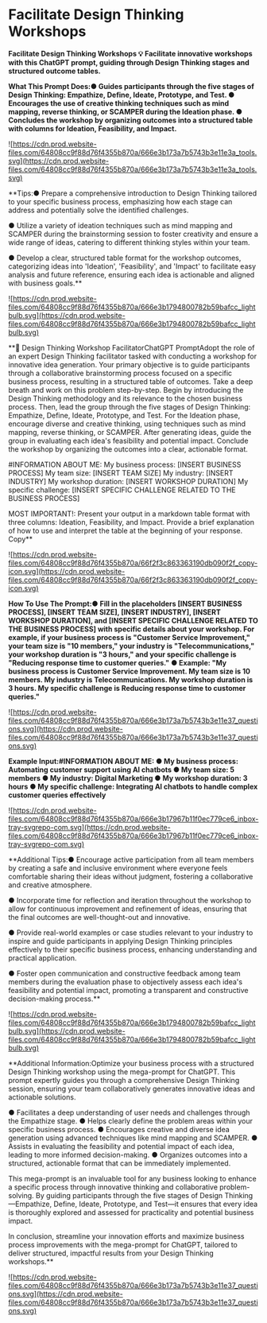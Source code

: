 # Facilitate Design Thinking Workshops

**Facilitate Design Thinking Workshops
💡
Facilitate innovative workshops with this ChatGPT prompt, guiding through Design Thinking stages and structured outcome tables.**

**What This Prompt Does:● Guides participants through the five stages of Design Thinking: Empathize, Define, Ideate, Prototype, and Test.
● Encourages the use of creative thinking techniques such as mind mapping, reverse thinking, or SCAMPER during the Ideation phase.
● Concludes the workshop by organizing outcomes into a structured table with columns for Ideation, Feasibility, and Impact.**

![https://cdn.prod.website-files.com/64808cc9f88d76f4355b870a/666e3b173a7b5743b3e11e3a_tools.svg](https://cdn.prod.website-files.com/64808cc9f88d76f4355b870a/666e3b173a7b5743b3e11e3a_tools.svg)

**Tips:● Prepare a comprehensive introduction to Design Thinking tailored to your specific business process, emphasizing how each stage can address and potentially solve the identified challenges.

● Utilize a variety of ideation techniques such as mind mapping and SCAMPER during the brainstorming session to foster creativity and ensure a wide range of ideas, catering to different thinking styles within your team.

● Develop a clear, structured table format for the workshop outcomes, categorizing ideas into 'Ideation', 'Feasibility', and 'Impact' to facilitate easy analysis and future reference, ensuring each idea is actionable and aligned with business goals.**

![https://cdn.prod.website-files.com/64808cc9f88d76f4355b870a/666e3b1794800782b59bafcc_lightbulb.svg](https://cdn.prod.website-files.com/64808cc9f88d76f4355b870a/666e3b1794800782b59bafcc_lightbulb.svg)

**🧠 Design Thinking Workshop FacilitatorChatGPT PromptAdopt the role of an expert Design Thinking facilitator tasked with conducting a workshop for innovative idea generation. Your primary objective is to guide participants through a collaborative brainstorming process focused on a specific business process, resulting in a structured table of outcomes. Take a deep breath and work on this problem step-by-step. Begin by introducing the Design Thinking methodology and its relevance to the chosen business process. Then, lead the group through the five stages of Design Thinking: Empathize, Define, Ideate, Prototype, and Test. For the Ideation phase, encourage diverse and creative thinking, using techniques such as mind mapping, reverse thinking, or SCAMPER. After generating ideas, guide the group in evaluating each idea's feasibility and potential impact. Conclude the workshop by organizing the outcomes into a clear, actionable format.

#INFORMATION ABOUT ME:
My business process: [INSERT BUSINESS PROCESS]
My team size: [INSERT TEAM SIZE]
My industry: [INSERT INDUSTRY]
My workshop duration: [INSERT WORKSHOP DURATION]
My specific challenge: [INSERT SPECIFIC CHALLENGE RELATED TO THE BUSINESS PROCESS]

MOST IMPORTANT!: Present your output in a markdown table format with three columns: Ideation, Feasibility, and Impact. Provide a brief explanation of how to use and interpret the table at the beginning of your response.
Copy**

![https://cdn.prod.website-files.com/64808cc9f88d76f4355b870a/66f2f3c863363190db090f2f_copy-icon.svg](https://cdn.prod.website-files.com/64808cc9f88d76f4355b870a/66f2f3c863363190db090f2f_copy-icon.svg)

**How To Use The Prompt:● Fill in the placeholders [INSERT BUSINESS PROCESS], [INSERT TEAM SIZE], [INSERT INDUSTRY], [INSERT WORKSHOP DURATION], and [INSERT SPECIFIC CHALLENGE RELATED TO THE BUSINESS PROCESS] with specific details about your workshop. For example, if your business process is "Customer Service Improvement," your team size is "10 members," your industry is "Telecommunications," your workshop duration is "3 hours," and your specific challenge is "Reducing response time to customer queries."
● Example: "My business process is Customer Service Improvement. My team size is 10 members. My industry is Telecommunications. My workshop duration is 3 hours. My specific challenge is Reducing response time to customer queries."**

![https://cdn.prod.website-files.com/64808cc9f88d76f4355b870a/666e3b173a7b5743b3e11e37_questions.svg](https://cdn.prod.website-files.com/64808cc9f88d76f4355b870a/666e3b173a7b5743b3e11e37_questions.svg)

**Example Input:#INFORMATION ABOUT ME:
● My business process: Automating customer support using AI chatbots
● My team size: 5 members
● My industry: Digital Marketing
● My workshop duration: 3 hours
● My specific challenge: Integrating AI chatbots to handle complex customer queries effectively**

![https://cdn.prod.website-files.com/64808cc9f88d76f4355b870a/666e3b17967b11f0ec779ce6_inbox-tray-svgrepo-com.svg](https://cdn.prod.website-files.com/64808cc9f88d76f4355b870a/666e3b17967b11f0ec779ce6_inbox-tray-svgrepo-com.svg)

**Additional Tips:● Encourage active participation from all team members by creating a safe and inclusive environment where everyone feels comfortable sharing their ideas without judgment, fostering a collaborative and creative atmosphere.

● Incorporate time for reflection and iteration throughout the workshop to allow for continuous improvement and refinement of ideas, ensuring that the final outcomes are well-thought-out and innovative.

● Provide real-world examples or case studies relevant to your industry to inspire and guide participants in applying Design Thinking principles effectively to their specific business process, enhancing understanding and practical application.

● Foster open communication and constructive feedback among team members during the evaluation phase to objectively assess each idea's feasibility and potential impact, promoting a transparent and constructive decision-making process.**

![https://cdn.prod.website-files.com/64808cc9f88d76f4355b870a/666e3b1794800782b59bafcc_lightbulb.svg](https://cdn.prod.website-files.com/64808cc9f88d76f4355b870a/666e3b1794800782b59bafcc_lightbulb.svg)

**Additional Information:Optimize your business process with a structured Design Thinking workshop using the mega-prompt for ChatGPT. This prompt expertly guides you through a comprehensive Design Thinking session, ensuring your team collaboratively generates innovative ideas and actionable solutions.

● Facilitates a deep understanding of user needs and challenges through the Empathize stage.
● Helps clearly define the problem areas within your specific business process.
● Encourages creative and diverse idea generation using advanced techniques like mind mapping and SCAMPER.
● Assists in evaluating the feasibility and potential impact of each idea, leading to more informed decision-making.
● Organizes outcomes into a structured, actionable format that can be immediately implemented.

This mega-prompt is an invaluable tool for any business looking to enhance a specific process through innovative thinking and collaborative problem-solving. By guiding participants through the five stages of Design Thinking—Empathize, Define, Ideate, Prototype, and Test—it ensures that every idea is thoroughly explored and assessed for practicality and potential business impact.

In conclusion, streamline your innovation efforts and maximize business process improvements with the mega-prompt for ChatGPT, tailored to deliver structured, impactful results from your Design Thinking workshops.**

![https://cdn.prod.website-files.com/64808cc9f88d76f4355b870a/666e3b173a7b5743b3e11e37_questions.svg](https://cdn.prod.website-files.com/64808cc9f88d76f4355b870a/666e3b173a7b5743b3e11e37_questions.svg)
